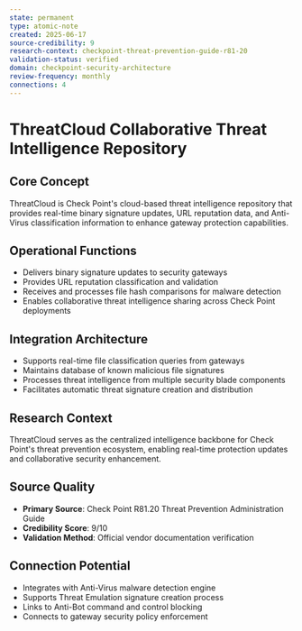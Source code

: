 ```yaml
---
state: permanent
type: atomic-note
created: 2025-06-17
source-credibility: 9
research-context: checkpoint-threat-prevention-guide-r81-20
validation-status: verified
domain: checkpoint-security-architecture
review-frequency: monthly
connections: 4
---
```


# ThreatCloud Collaborative Threat Intelligence Repository

## Core Concept
ThreatCloud is Check Point's cloud-based threat intelligence repository that provides real-time binary signature updates, URL reputation data, and Anti-Virus classification information to enhance gateway protection capabilities.

## Operational Functions
- Delivers binary signature updates to security gateways
- Provides URL reputation classification and validation
- Receives and processes file hash comparisons for malware detection
- Enables collaborative threat intelligence sharing across Check Point deployments

## Integration Architecture
- Supports real-time file classification queries from gateways
- Maintains database of known malicious file signatures
- Processes threat intelligence from multiple security blade components
- Facilitates automatic threat signature creation and distribution

## Research Context
ThreatCloud serves as the centralized intelligence backbone for Check Point's threat prevention ecosystem, enabling real-time protection updates and collaborative security enhancement.

## Source Quality
- **Primary Source**: Check Point R81.20 Threat Prevention Administration Guide
- **Credibility Score**: 9/10
- **Validation Method**: Official vendor documentation verification

## Connection Potential
- Integrates with Anti-Virus malware detection engine
- Supports Threat Emulation signature creation process
- Links to Anti-Bot command and control blocking
- Connects to gateway security policy enforcement